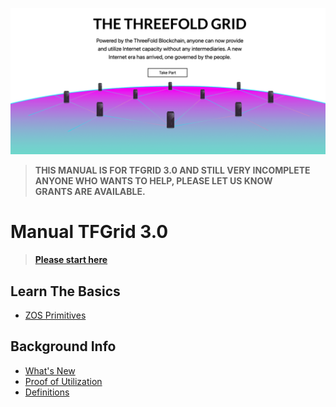 
<!-- ![](img/freedom_.png) -->
![](img/manual_home_.png)

> **THIS MANUAL IS FOR TFGRID 3.0 AND STILL VERY INCOMPLETE<BR>**
> **ANYONE WHO WANTS TO HELP, PLEASE LET US KNOW <BR>**
> **GRANTS ARE AVAILABLE.**

# Manual TFGrid 3.0

> [**Please start here**](tfgrid3_getstarted)

## Learn The Basics

- [ZOS Primitives](threefold:tfgrid_primitives)

## Background Info

- [What's New](grid3_new)
- [Proof of Utilization](proof_of_utilization_manual)
- [Definitions](grid3_definitions)